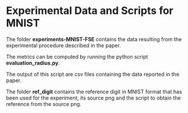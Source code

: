 # Experimental Data and Scripts for MNIST #

The folder __experiments-MNIST-FSE__ contains the data resulting from the experimental procedure described in the paper.

The metrics can be computed by running the python script __evaluation_radius.py__. 

The output of this script are csv files containing the data reported in the paper.

The folder __ref_digit__ contains the reference digit in MNIST format that has been used for the experiment, its source png and the script to obtain the reference from the source png.
